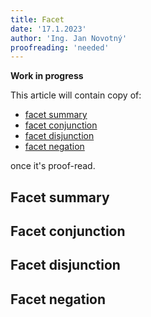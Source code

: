 ```yaml
---
title: Facet
date: '17.1.2023'
author: 'Ing. Jan Novotný'
proofreading: 'needed'
---
```


**Work in progress**

This article will contain copy of:

- [facet summary](https://evitadb.io/research/assignment/querying/query_language#facet-summary)
- [facet conjunction](https://evitadb.io/research/assignment/querying/query_language#facet-groups-conjunction)
- [facet disjunction](https://evitadb.io/research/assignment/querying/query_language#facet-groups-disjunction)
- [facet negation](https://evitadb.io/research/assignment/querying/query_language#facet-groups-negated)

once it's proof-read.

## Facet summary
## Facet conjunction
## Facet disjunction
## Facet negation